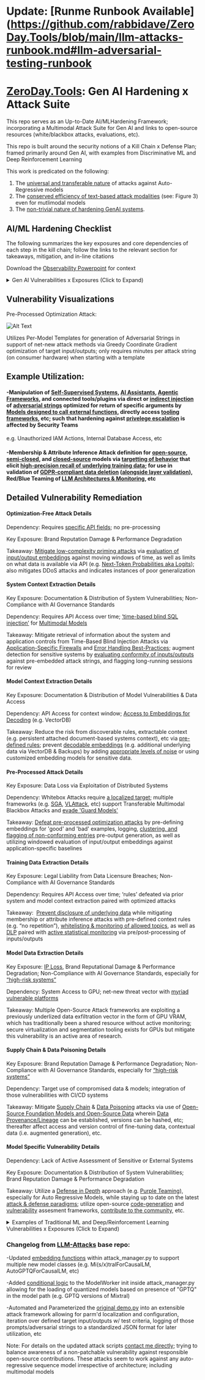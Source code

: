 # Update: [Runme Runbook Available](https://github.com/rabbidave/ZeroDay.Tools/blob/main/llm-attacks-runbook.md#llm-adversarial-testing-runbook

# [ZeroDay.Tools](https://www.zeroday.tools/): Gen AI Hardening x Attack Suite

This repo serves as an Up-to-Date AI/MLHardening Framework; incorporating a Multimodal Attack Suite for Gen AI and links to open-source resources (white/blackbox attacks, evaluations, etc).

This repo is built around the security notions of a Kill Chain x Defense Plan; framed primarily around Gen AI, with examples from Discriminative ML and Deep Reinforcement Learning

This work is predicated on the following:

1) The [universal and transferable nature](https://llm-attacks.org/) of attacks against Auto-Regressive models
2) The [conserved efficiency of text-based attack modalities](https://arxiv.org/pdf/2307.14061v1.pdf) (see: Figure 3) even for mutlimodal models
3) The [non-trivial nature of hardening GenAI systems](https://www.latentspace.tools/).

## AI/ML Hardening Checklist 

The following summarizes the key exposures and core dependencies of each step in the kill chain; follow the links to the relevant section for takeaways, mitigation, and in-line citations

Download the [Observability Powerpoint](https://github.com/rabbidave/Enterprise-Executive-Summaries/blob/main/Observability.pptx) for context

<details>
  <summary>Gen AI Vulnerabilities x Exposures (Click to Expand)</summary>

### [Kill Chain Step 1) Optimization-Free Attacks](https://github.com/rabbidave/ZeroDay.Tools#optimization-free-attack-details)
Key Exposure: Brand Reputation Damage & Performance Degradation

Dependency: Requires [specific API fields](https://cookbook.openai.com/examples/using_logprobs); no pre-processing
### [Kill Chain Step 2) System Context Extraction](https://github.com/rabbidave/ZeroDay.Tools#system-context-extraction-details)
Key Exposure: Documentation & Distribution of System Vulnerabilities; Non-Compliance with AI Governance Standards

Dependency: Requires API Access over time; [‘time-based blind SQL injection’](https://owasp.org/www-community/attacks/Blind_SQL_Injection) for [Multimodal Models](https://arxiv.org/pdf/2307.08715v2.pdf)
### [Kill Chain Step 3) Model Context Extraction](https://github.com/rabbidave/ZeroDay.Tools#model-context-extraction-details)
Key Exposure: Documentation & Distribution of Model-Specific Vulnerabilities

Dependency: API Access for context window retrieval; VectorDB Access for [decoding embeddings](https://github.com/jxmorris12/vec2text)
### [Kill Chain Step 4) Pre-Processed Attacks](https://github.com/rabbidave/ZeroDay.Tools#pre-processed-attack-details)
Key Exposure: Data Loss via Exploitation of Distributed Systems

Dependency: Whitebox Attacks require [a localized target](https://huggingface.co/docs/huggingface_hub/main/en/package_reference/hf_file_system) of either [Language Models](https://llm-attacks.org/) or [Mutlimodal Models](https://huggingface.co/liuhaotian/llava-v1.5-13b); multiple frameworks (e.g. [SGA](https://github.com/Zoky-2020/SGA), [VLAttack](https://github.com/ericyinyzy/VLAttack), etc) also designed to enable Transferable Multimodal Blackbox Attacks and [evade 'Guard Models'](https://arxiv.org/pdf/2402.15911.pdf)
### [Kill Chain Step 5) Training Data Extraction](https://github.com/rabbidave/ZeroDay.Tools#training-data-extraction-details)
Key Exposure: Legal Liability from Data Licensure Breaches; Non-Compliance with AI Governance Standards

Dependency: Requires API Access over time; ‘rules’ defeated via prior system and model context extraction paired with optimized attacks
### [Kill Chain Step 6) Model Data Extraction](https://github.com/rabbidave/ZeroDay.Tools#model-data-extraction-details)
Key Exposure: [IP Loss](https://arxiv.org/pdf/2403.06634.pdf), Brand Reputational Damage & Performance Degradation; Non-Compliance with AI Governance Standards, especially for [“high-risk systems”](https://cset.georgetown.edu/article/the-eu-ai-act-a-primer/)

Dependency: System Access to GPU; net-new threat vector with [myriad vulnerable platforms](https://github.com/trailofbits/LeftoverLocalsRelease)
### [Kill Chain Step 7) Supply Chain & Data Poisoning](https://github.com/rabbidave/ZeroDay.Tools#supply-chain--data-poisoning-details)
Key Exposure: Brand Reputation Damage & Performance Degradation; Non-Compliance with AI Governance Standards, especially for [“high-risk systems”](https://cset.georgetown.edu/article/the-eu-ai-act-a-primer/)

Dependency: Target use of compromised data & models; integration of those vulnerabilities with CI/CD systems
### [Team Debrief re: Model-Specific Vulnerabilities](https://github.com/rabbidave/ZeroDay.Tools#model-specific-vulnerability-details)
Key Exposure: Documentation & Distribution of System Vulnerabilities; Brand Reputation Damage & Performance Degradation

Dependency: Lack of Active Assessment of Sensitive or External Systems

</details>

## Vulnerability Visualizations

Pre-Processed Optimization Attack:

![Alt Text](https://media.giphy.com/media/v1.Y2lkPTc5MGI3NjExZXRvNWlqZWhiYmFrbmp3a2RsOTZmdTQ5YmY0ZnU1OGIyNW8wYmVobSZlcD12MV9pbnRlcm5hbF9naWZfYnlfaWQmY3Q9Zw/K0UZJibCsa6Ty0CIyI/source.gif)

Utilizes Per-Model Templates for generation of Adversarial Strings in support of net-new attack methods via Greedy Coordinate Gradient optimization of target input/outputs; only requires minutes per attack string (on consumer hardware) when starting with a template

## Example Utilization:

#### -Manipulation of [Self-Supervised Systems](https://github.com/microsoft/TaskWeaver), [AI Assistants](https://platform.openai.com/docs/assistants/overview), [Agentic Frameworks](https://learn.microsoft.com/en-us/semantic-kernel/overview/), and connected tools/plugins via direct or [indirect injection](https://github.com/greshake/llm-security#compromising-llms-using-indirect-prompt-injection) of [adversarial strings](https://llm-attacks.org/) optimized for return of specific arguments by [Models designed to call external functions](https://github.com/nexusflowai/NexusRaven/), directly access [tooling frameworks](https://python.langchain.com/docs/integrations/tools/), etc; such that hardening against [privelege escalation](https://www.crowdstrike.com/cybersecurity-101/privilege-escalation/) is affected by Security Teams

e.g. Unauthorized IAM Actions, Internal Database Access, etc

#### -Membership & Attribute Inference Attack definition for [open-source](https://arxiv.org/pdf/2311.17035.pdf#subsection.5.2), [semi-closed](https://arxiv.org/pdf/2311.17035.pdf), and [closed-source](https://arxiv.org/pdf/2311.17035.pdf#subsection.5.2) models via [targetting of behavior](https://arxiv.org/pdf/2311.17035.pdf#subsection.5.1) that elicit [high-precision recall of underlying training data](https://arxiv.org/pdf/2311.17035.pdf#subsection.5.7); for use in validation of [GDPR-compliant data deletion](https://gdpr-info.eu/art-17-gdpr/) ([alongside layer validation](https://weightwatcher.ai/)), Red/Blue Teaming of [LLM Architectures & Monitoring](https://www.latentspace.tools/), etc

## Detailed Vulnerability Remediation

#### Optimization-Free Attack Details
Dependency: Requires [specific API fields](https://cookbook.openai.com/examples/using_logprobs); no pre-processing

Key Exposure: Brand Reputation Damage & Performance Degradation

Takeaway: [Mitigate low-complexity priming attacks](https://llmpriming.focallab.org/) via [evaluation of input/output embeddings](https://www.latentspace.tools/#h.de5k8d8cxz8c) against moving windows of time, as well as limits on what data is available via API (e.g. [Next-Token Probabilities aka Logits](https://cookbook.openai.com/examples/using_logprobs)); also mitigates DDoS attacks and indicates instances of poor generalization

#### System Context Extraction Details

Key Exposure: Documentation & Distribution of System Vulnerabilities; Non-Compliance with AI Governance Standards

Dependency: Requires API Access over time; [‘time-based blind SQL injection’](https://owasp.org/www-community/attacks/Blind_SQL_Injection) for [Multimodal Models](https://arxiv.org/pdf/2307.08715v2.pdf)

Takeaway: Mitigate retrieval of information about the system and application controls from Time-Based Blind Injection Attacks via [Application-Specific Firewalls](https://www.f5.com/glossary/application-firewall) and [Error Handling Best-Practices](https://brightsec.com/blog/error-based-sql-injection/); augment detection for sensitive systems by [evaluating conformity of inputs/outputs](https://www.latentspace.tools/#h.rmca9kuof4sx) against pre-embedded attack strings, and flagging long-running sessions for review

#### Model Context Extraction Details

Key Exposure: Documentation & Distribution of Model Vulnerabilities & Data Access

Dependency: API Access for context window; [Access to Embeddings for Decoding](https://github.com/jxmorris12/vec2text) (e.g. VectorDB)

Takeaway: Reduce the risk from discoverable rules, extractable context (e.g. persistent attached document-based systems context), etc via [pre-defined rules](https://developer.nvidia.com/blog/nvidia-enables-trustworthy-safe-and-secure-large-language-model-conversational-systems/); prevent [decodable embeddings](https://github.com/jxmorris12/vec2text) (e.g. additional underlying data via VectorDB & Backups) by adding [appropriate levels of noise](https://arxiv.org/pdf/2310.06816.pdf) or using customized embedding models for sensitive data.


#### Pre-Processed Attack Details
Key Exposure: Data Loss via Exploitation of Distributed Systems

Dependency: Whitebox Attacks require [a localized target](https://huggingface.co/docs/huggingface_hub/main/en/package_reference/hf_file_system); multiple frameworks (e.g. [SGA](https://github.com/Zoky-2020/SGA), [VLAttack](https://github.com/ericyinyzy/VLAttack), etc) support Transferable Multimodal Blackbox Attacks and [evade 'Guard Models'](https://arxiv.org/pdf/2402.15911.pdf)

Takeaway: [Defeat pre-processed optimization attacks](https://www.latentspace.tools/) by pre-defining embeddings for 'good' and 'bad' examples, logging, [clustering, and flagging of non-conforming entries](https://www.latentspace.tools/#h.lwa4hv3scloi) pre-output generation, as well as utilizing windowed evaluation of input/output embeddings against application-specific baselines

#### Training Data Extraction Details

Key Exposure: Legal Liability from Data Licensure Breaches; Non-Compliance with AI Governance Standards

Dependency: Requires API Access over time; ‘rules’ defeated via prior system and model context extraction paired with optimized attacks

Takeaway:  [Prevent disclosure of underlying data](https://not-just-memorization.github.io/extracting-training-data-from-chatgpt.html) while mitigating membership or attribute inference attacks with pre-defined context rules (e.g. “no repetition”), [whitelisting & monitoring of allowed topics](https://developer.nvidia.com/blog/nvidia-enables-trustworthy-safe-and-secure-large-language-model-conversational-systems/), as well as [DLP](https://www.microsoft.com/en-us/security/business/security-101/what-is-data-loss-prevention-dlp) paired with [active statistical monitoring](https://www.latentspace.tools/) via pre/post-processing of inputs/outputs

#### Model Data Extraction Details

Key Exposure: [IP Loss](https://arxiv.org/pdf/2403.06634.pdf), Brand Reputational Damage & Performance Degradation; Non-Compliance with AI Governance Standards, especially for [“high-risk systems”](https://cset.georgetown.edu/article/the-eu-ai-act-a-primer/)

Dependency: System Access to GPU; net-new threat vector with [myriad vulnerable platforms](https://github.com/trailofbits/LeftoverLocalsRelease)

Takeaway: Multiple Open-Source Attack frameworks are exploiting a previously underlized data exfiltration vector in the form of GPU VRAM, which has traditionally been a shared resource without active monitoring; secure virtualization and segmentation tooling exists for GPUs but mitigate this vulnerability is an active area of research.

#### Supply Chain & Data Poisoning Details

Key Exposure: Brand Reputation Damage & Performance Degradation; Non-Compliance with AI Governance Standards, especially for [“high-risk systems”](https://cset.georgetown.edu/article/the-eu-ai-act-a-primer/)

Dependency: Target use of compromised data & models; integration of those vulnerabilities with CI/CD systems

Takeaway: Mitigate [Supply Chain](https://www.crowdstrike.com/cybersecurity-101/cyberattacks/supply-chain-attacks/) & [Data Poisoning](https://spectrum.ieee.org/ai-cybersecurity-data-poisoning) attacks via use of [Open-Source Foundation Models and Open-Source Data](https://huggingface.co/docs/huggingface_hub/main/en/package_reference/hf_file_system) wherein [Data Provenance/Lineage](https://www.graphable.ai/blog/what-is-data-lineage-data-provenance/) can be established, versions can be hashed, etc; thereafter affect access and version control of fine-tuning data, contextual data (i.e. augmented generation), etc.

#### Model Specific Vulnerability Details

Dependency: Lack of Active Assessment of Sensitive or External Systems

Key Exposure: Documentation & Distribution of System Vulnerabilities; Brand Reputation Damage & Performance Degradation

Takeaway: Utilize a [Defense in Depth](https://en.wikipedia.org/wiki/Defense_in_depth_(computing)) approach (e.g. [Purple Teaming](https://www.splunk.com/en_us/blog/learn/purple-team.html)), especially for Auto Regressive Models, while staying up to date on the latest [attack & defense paradigms](https://owasp.org/www-project-top-10-for-large-language-model-applications/); utilize open-source [code-generation](https://ai.meta.com/llama/purple-llama/#cybersecurity) and [vulnerability](https://github.com/cleverhans-lab/cleverhans) assesment frameworks, [contribute to the community](https://www.zeroday.tools/), etc.

<details>
  <summary>Examples of Traditional ML and Deep/Reinforcement Learning Vulnerabilities x Exposures (Click to Expand)</summary>

#### Reinforcement Learning - Invisible Blackbox Perturbations Compound Over Time

Key Exposure: System-Specific Vulnerability & Performance Degradation

Dependency: Lack of Actively Monitored & Versioned RL Policies

Takeaway: Mitigate the compounding nature of poorly aligned & incentivized reward functions and resultant RL policies by actively logging, monitoring & alerting such that divergent policies are identified; [adversarial training increases robustness](https://blogs.ucl.ac.uk/steapp/2023/12/20/adversarial-attacks-robustness-and-generalization-in-deep-reinforcement-learning/) but these systems are still susceptible to attack

#### Discriminative Machine Learning - Probe for Pipeline & Package Dependencies

Dependency: Requires Out-Of-Date Vulnerability Definitions and/or lack of image scanning when deploying previous builds

Key Exposure: Brand Reputation Damage & Performance Degradation

Takeaway: Mitigate commonly [exploited repos](https://thehackernews.com/2023/12/116-malware-packages-found-on-pypi.html) and [analytics packages](https://security.snyk.io/package/pip/pyspark) by establishing best-practices with respection to vulnerability management, repackaging, and image scanning
</details>


### Changelog from [LLM-Attacks](https://github.com/llm-attacks/llm-attacks) base repo:

-Updated [embedding functions](https://github.com/rabbidave/LLM-Attacks-v2/blob/main/llm_attacks/base/attack_manager.py#L35) within attack_manager.py to support multiple new model classes (e.g. Mi(s/x)tralForCausalLM, AutoGPTQForCausalLM, etc)

-Added [conditional logic](https://github.com/rabbidave/LLM-Attacks-v2/blob/main/llm_attacks/base/attack_manager.py#L1480) to the ModelWorker init inside attack_manager.py allowing for the loading of quantized models based on presence of "GPTQ" in the model path (e.g. GPTQ versions of Mixtral)

-Automated and Parameterized the [original demo.py](https://github.com/rabbidave/LLM-Attacks-v2/blob/main/demo.ipynb) into an extensible attack framework allowing for parm'd localization and configuration, iteration over defined target input/outputs w/ test criteria, logging of those prompts/adversarial strings to a standardized JSON format for later utilization, etc

Note: For details on the updated attack scripts [contact me directly](https://www.linkedin.com/in/davidisaacpierce/); trying to balance awareness of a non-patchable vulnerability against responsible open-source contributions. These attacks seem to work against any auto-regressive sequence model irrespective of architecture; including multimodal models
